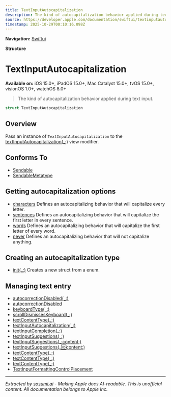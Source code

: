 ```yaml
---
title: TextInputAutocapitalization
description: The kind of autocapitalization behavior applied during text input.
source: https://developer.apple.com/documentation/swiftui/textinputautocapitalization
timestamp: 2025-10-29T00:10:16.098Z
---
```


**Navigation:** [Swiftui](/documentation/swiftui)

**Structure**

# TextInputAutocapitalization

**Available on:** iOS 15.0+, iPadOS 15.0+, Mac Catalyst 15.0+, tvOS 15.0+, visionOS 1.0+, watchOS 8.0+

> The kind of autocapitalization behavior applied during text input.

```swift
struct TextInputAutocapitalization
```

## Overview

Pass an instance of `TextInputAutocapitalization` to the [textInputAutocapitalization(_:)](/documentation/swiftui/view/textinputautocapitalization(_:)) view modifier.

## Conforms To

- [Sendable](/documentation/Swift/Sendable)
- [SendableMetatype](/documentation/Swift/SendableMetatype)

## Getting autocapitalization options

- [characters](/documentation/swiftui/textinputautocapitalization/characters) Defines an autocapitalizing behavior that will capitalize every letter.
- [sentences](/documentation/swiftui/textinputautocapitalization/sentences) Defines an autocapitalizing behavior that will capitalize the first letter in every sentence.
- [words](/documentation/swiftui/textinputautocapitalization/words) Defines an autocapitalizing behavior that will capitalize the first letter of every word.
- [never](/documentation/swiftui/textinputautocapitalization/never) Defines an autocapitalizing behavior that will not capitalize anything.

## Creating an autocapitalization type

- [init(_:)](/documentation/swiftui/textinputautocapitalization/init(_:)) Creates a new  struct from a  enum.

## Managing text entry

- [autocorrectionDisabled(_:)](/documentation/swiftui/view/autocorrectiondisabled(_:))
- [autocorrectionDisabled](/documentation/swiftui/environmentvalues/autocorrectiondisabled)
- [keyboardType(_:)](/documentation/swiftui/view/keyboardtype(_:))
- [scrollDismissesKeyboard(_:)](/documentation/swiftui/view/scrolldismisseskeyboard(_:))
- [textContentType(_:)](/documentation/swiftui/view/textcontenttype(_:))
- [textInputAutocapitalization(_:)](/documentation/swiftui/view/textinputautocapitalization(_:))
- [textInputCompletion(_:)](/documentation/swiftui/view/textinputcompletion(_:))
- [textInputSuggestions(_:)](/documentation/swiftui/view/textinputsuggestions(_:))
- [textInputSuggestions(_:content:)](/documentation/swiftui/view/textinputsuggestions(_:content:))
- [textInputSuggestions(_:id:content:)](/documentation/swiftui/view/textinputsuggestions(_:id:content:))
- [textContentType(_:)](/documentation/swiftui/view/textcontenttype(_:)-4dqqb)
- [textContentType(_:)](/documentation/swiftui/view/textcontenttype(_:)-6fic1)
- [textContentType(_:)](/documentation/swiftui/view/textcontenttype(_:)-ufdv)
- [TextInputFormattingControlPlacement](/documentation/swiftui/textinputformattingcontrolplacement)

---

*Extracted by [sosumi.ai](https://sosumi.ai) - Making Apple docs AI-readable.*
*This is unofficial content. All documentation belongs to Apple Inc.*
